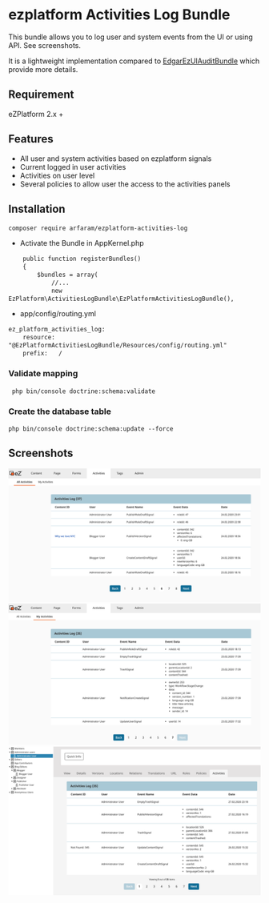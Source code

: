 # ezplatform Activities Log Bundle

This bundle allows you to log user and system events from the UI or using API. See screenshots.

It is a lightweight implementation compared to [EdgarEzUIAuditBundle](https://github.com/noodle69/EdgarEzUIAuditBundle) which provide more details.

## Requirement

eZPlatform 2.x +

## Features

- All user and system activities based on ezplatform signals
- Current logged in user activities
- Activities on user level
- Several policies to allow user the access to the activities panels
 
## Installation

```
composer require arfaram/ezplatform-activities-log
```

- Activate the Bundle in AppKernel.php

```
    public function registerBundles()
    {
        $bundles = array(
            //...
            new EzPlatform\ActivitiesLogBundle\EzPlatformActivitiesLogBundle(),

```

- app/config/routing.yml

```
ez_platform_activities_log:
    resource: "@EzPlatformActivitiesLogBundle/Resources/config/routing.yml"
    prefix:   /
```

### Validate mapping
```
 php bin/console doctrine:schema:validate
```

### Create the database table

```
php bin/console doctrine:schema:update --force
```

## Screenshots

<img src="doc/all_activities.png" />


<img src="doc/my_activities.png" />


<img src="doc/user_activities.png" />

